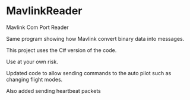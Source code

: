 # MavlinkReader
Mavlink Com Port Reader

Same program showing how Mavlink convert binary data into messages.

This project uses the C# version of the code.

Use at your own risk.

Updated code to allow sending commands to the auto pilot such as changing flight modes.

Also added sending heartbeat packets

